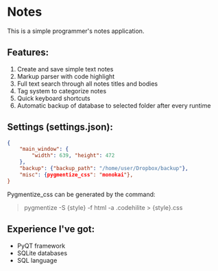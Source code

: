 # Notes
This is a simple programmer's notes application.

## Features:
1. Create and save simple text notes
2. Markup parser with code highlight
3. Full text search through all notes titles and bodies
4. Tag system to categorize notes
5. Quick keyboard shortcuts
6. Automatic backup of database to selected folder after every runtime
## Settings (settings.json):
```json
{
    "main_window": {
	    "width": 639, "height": 472
    },
    "backup": {"backup_path": "/home/user/Dropbox/backup"},
    "misc": {pygmentize_css": "monokai"},
}
```
Pygmentize_css can be generated by the command:
> pygmentize -S {style} -f html -a .codehilite > {style}.css
## Experience I've got:
* PyQT framework
* SQLite databases
* SQL language
